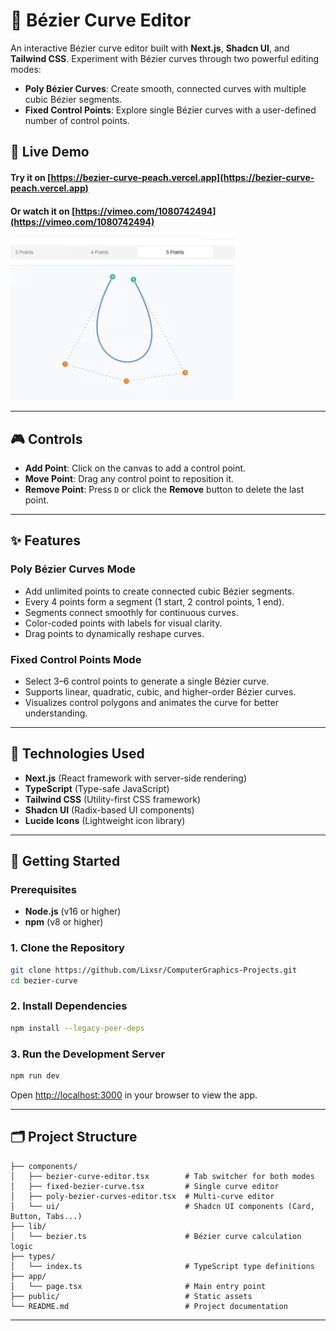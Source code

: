 # 🎨 Bézier Curve Editor

An interactive Bézier curve editor built with **Next.js**, **Shadcn UI**, and **Tailwind CSS**. Experiment with Bézier curves through two powerful editing modes:

- **Poly Bézier Curves**: Create smooth, connected curves with multiple cubic Bézier segments.
- **Fixed Control Points**: Explore single Bézier curves with a user-defined number of control points.

## 📸 Live Demo

#### Try it on [https://bezier-curve-peach.vercel.app](https://bezier-curve-peach.vercel.app)

#### Or watch it on [https://vimeo.com/1080742494](https://vimeo.com/1080742494)

[![Demo](thumbnail.png)](https://vimeo.com/1080742494)

---

## 🎮 Controls

- **Add Point**: Click on the canvas to add a control point.
- **Move Point**: Drag any control point to reposition it.
- **Remove Point**: Press `D` or click the **Remove** button to delete the last point.

---

## ✨ Features

### Poly Bézier Curves Mode

- Add unlimited points to create connected cubic Bézier segments.
- Every 4 points form a segment (1 start, 2 control points, 1 end).
- Segments connect smoothly for continuous curves.
- Color-coded points with labels for visual clarity.
- Drag points to dynamically reshape curves.

### Fixed Control Points Mode

- Select 3–6 control points to generate a single Bézier curve.
- Supports linear, quadratic, cubic, and higher-order Bézier curves.
- Visualizes control polygons and animates the curve for better understanding.

---

## 🧠 Technologies Used

- **Next.js** (React framework with server-side rendering)
- **TypeScript** (Type-safe JavaScript)
- **Tailwind CSS** (Utility-first CSS framework)
- **Shadcn UI** (Radix-based UI components)
- **Lucide Icons** (Lightweight icon library)

---

## 🚀 Getting Started

### Prerequisites

- **Node.js** (v16 or higher)
- **npm** (v8 or higher)

### 1. Clone the Repository

```bash
git clone https://github.com/Lixsr/ComputerGraphics-Projects.git
cd bezier-curve
```

### 2. Install Dependencies

```bash
npm install --legacy-peer-deps
```

### 3. Run the Development Server

```bash
npm run dev
```

Open [http://localhost:3000](http://localhost:3000) in your browser to view the app.

---

## 🗂️ Project Structure

```plaintext
├── components/
│   ├── bezier-curve-editor.tsx        # Tab switcher for both modes
│   ├── fixed-bezier-curve.tsx         # Single curve editor
│   ├── poly-bezier-curves-editor.tsx  # Multi-curve editor
│   └── ui/                            # Shadcn UI components (Card, Button, Tabs...)
├── lib/
│   └── bezier.ts                      # Bézier curve calculation logic
├── types/
│   └── index.ts                       # TypeScript type definitions
├── app/
│   └── page.tsx                       # Main entry point
├── public/                            # Static assets
└── README.md                          # Project documentation
```

---
